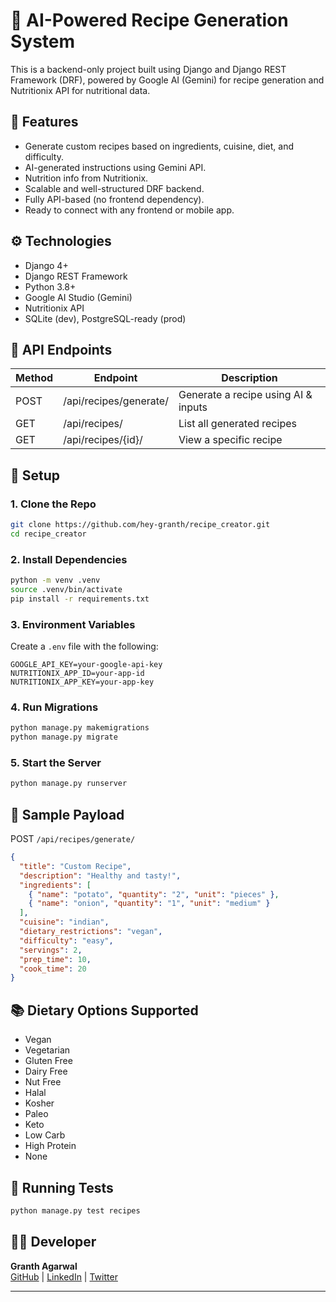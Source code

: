 # 🧠 AI-Powered Recipe Generation System

This is a backend-only project built using Django and Django REST Framework (DRF), powered by Google AI (Gemini) for recipe generation and Nutritionix API for nutritional data.

## 🚀 Features

- Generate custom recipes based on ingredients, cuisine, diet, and difficulty.
- AI-generated instructions using Gemini API.
- Nutrition info from Nutritionix.
- Scalable and well-structured DRF backend.
- Fully API-based (no frontend dependency).
- Ready to connect with any frontend or mobile app.

## ⚙️ Technologies

- Django 4+
- Django REST Framework
- Python 3.8+
- Google AI Studio (Gemini)
- Nutritionix API
- SQLite (dev), PostgreSQL-ready (prod)

## 📁 API Endpoints

| Method | Endpoint                    | Description                          |
|--------|-----------------------------|--------------------------------------|
| POST   | /api/recipes/generate/      | Generate a recipe using AI & inputs |
| GET    | /api/recipes/               | List all generated recipes           |
| GET    | /api/recipes/{id}/          | View a specific recipe               |

## 🔑 Setup

### 1. Clone the Repo
```bash
git clone https://github.com/hey-granth/recipe_creator.git
cd recipe_creator
```

### 2. Install Dependencies
```bash
python -m venv .venv
source .venv/bin/activate
pip install -r requirements.txt
```

### 3. Environment Variables

Create a `.env` file with the following:
```
GOOGLE_API_KEY=your-google-api-key
NUTRITIONIX_APP_ID=your-app-id
NUTRITIONIX_APP_KEY=your-app-key
```

### 4. Run Migrations
```bash
python manage.py makemigrations
python manage.py migrate
```

### 5. Start the Server
```bash
python manage.py runserver
```

## 📄 Sample Payload

POST `/api/recipes/generate/`

```json
{
  "title": "Custom Recipe",
  "description": "Healthy and tasty!",
  "ingredients": [
    { "name": "potato", "quantity": "2", "unit": "pieces" },
    { "name": "onion", "quantity": "1", "unit": "medium" }
  ],
  "cuisine": "indian",
  "dietary_restrictions": "vegan",
  "difficulty": "easy",
  "servings": 2,
  "prep_time": 10,
  "cook_time": 20
}
```

## 📚 Dietary Options Supported

- Vegan
- Vegetarian
- Gluten Free
- Dairy Free
- Nut Free
- Halal
- Kosher
- Paleo
- Keto
- Low Carb
- High Protein
- None

## 🧪 Running Tests

```bash
python manage.py test recipes
```

## 👨‍💻 Developer

**Granth Agarwal**  
[GitHub](https://github.com/hey-granth) | [LinkedIn](https://linkedin.com/in/granth-agarwal) | [Twitter](https://twitter.com/heygranth)

---